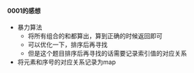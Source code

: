 #### 0001的感想
- 暴力算法
  - 将所有组合的和都算出，算到正确的时候返回即可
  - 可以优化一下，排序后再寻找
  - 但是这个题目排序后再寻找的话需要记录索引值的对应关系
- 将元素和序号的对应关系记录为map
